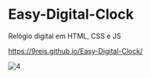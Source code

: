 # Easy-Digital-Clock
Relógio digital em HTML, CSS e JS

https://9reis.github.io/Easy-Digital-Clock/


![4](https://user-images.githubusercontent.com/106397008/183310245-d0d866b4-94d4-4b8c-980b-482cfbc0214e.jpg)
